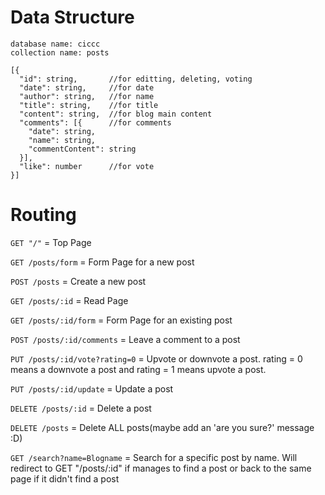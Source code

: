 # Data Structure
```
database name: ciccc
collection name: posts

[{
  "id": string,       //for editting, deleting, voting
  "date": string,     //for date
  "author": string,   //for name
  "title": string,    //for title
  "content": string,  //for blog main content
  "comments": [{      //for comments
    "date": string,
    "name": string, 
    "commentContent": string
  }],
  "like": number      //for vote
}]
```
# Routing

``GET "/"`` =                     Top Page

``GET /posts/form`` =             Form Page for a new post

``POST /posts`` =                 Create a new post

``GET /posts/:id`` =              Read Page

``GET /posts/:id/form`` =         Form Page for an existing post

``POST /posts/:id/comments`` =      Leave a comment to a post

``PUT /posts/:id/vote?rating=0`` =  Upvote or downvote a post. rating = 0 means a downvote a post and rating = 1 means upvote a post.

``PUT /posts/:id/update`` =       Update a post

``DELETE /posts/:id`` =           Delete a post

``DELETE /posts`` =               Delete ALL posts(maybe add an 'are you sure?' message :D)

``GET /search?name=Blogname`` =     Search for a specific post by name. Will redirect to GET "/posts/:id" if manages to find a post or back to the same page if it didn't find a post
